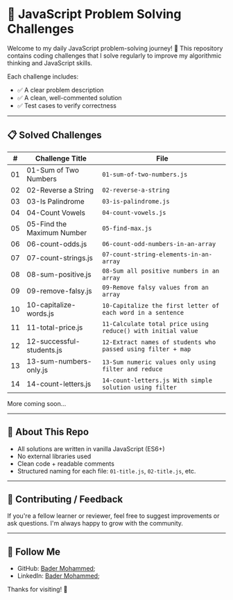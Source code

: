# 🧠 JavaScript Problem Solving Challenges

Welcome to my daily JavaScript problem-solving journey! 🚀
This repository contains coding challenges that I solve
regularly to improve my algorithmic thinking and JavaScript skills.

Each challenge includes:

* ✅ A clear problem description
* ✅ A clean, well-commented solution
* ✅ Test cases to verify correctness

---

## 📋 Solved Challenges

| #  | Challenge Title                 | File                                                         |
| -- | ------------------------------- | ------------------------------------------------------------ |
| 01 | 01-Sum of Two Numbers           | `01-sum-of-two-numbers.js`                                   |
| 02 | 02-Reverse a String             | `02-reverse-a-string`                                        |
| 03 | 03-Is Palindrome                | `03-is-palindrome.js`                                        |
| 04 | 04-Count Vowels                 | `04-count-vowels.js`                                         |
| 05 | 05-Find the Maximum Number      | `05-find-max.js`                                             |
| 06 | 06-count-odds.js                | `06-count-odd-numbers-in-an-array`                           |
| 07 | 07-count-strings.js             | `07-count-string-elements-in-an-array`                       |
| 08 | 08-sum-positive.js              | `08-Sum all positive numbers in an array`                    |
| 09 | 09-remove-falsy.js              | `09-Remove falsy values from an array`                       |
| 10 | 10-capitalize-words.js          | `10-Capitalize the first letter of each word in a sentence`  |
| 11 | 11-total-price.js               | `11-Calculate total price using reduce() with initial value` |
| 12 | 12-successful-students.js       | `12-Extract names of students who passed using filter + map` |
| 13 | 13-sum-numbers-only.js          | `13-Sum numeric values only using filter and reduce`         |
| 14 | 14-count-letters.js             | `14-count-letters.js With simple solution using filter`      |

More coming soon...

---

## 📌 About This Repo

* All solutions are written in vanilla JavaScript (ES6+)
* No external libraries used
* Clean code + readable comments
* Structured naming for each file: `01-title.js`, `02-title.js`, etc.

---

## 🤝 Contributing / Feedback

If you're a fellow learner or reviewer, feel free to suggest
improvements or ask questions. I'm always happy to grow with the community.

---

## 🔗 Follow Me

* GitHub: [Bader Mohammed](https://github.com/Bader917);
* LinkedIn: [Bader Mohammed](https://www.linkedin.com/in/bader917/);

Thanks for visiting! 🙌
